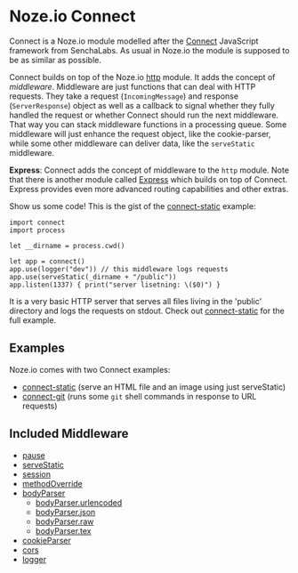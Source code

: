 # Noze.io Connect

Connect is a Noze.io module modelled after the
[Connect](https://github.com/senchalabs/connect#readme)
JavaScript framework from SenchaLabs.
As usual in Noze.io the module is supposed to be as similar as possible.

Connect builds on top of the Noze.io [http](../Sources/http/) module.
It adds the concept of *middleware*. Middleware are just functions that can
deal with HTTP requests. 
They take a request (`IncomingMessage`) and response (`ServerResponse`) object 
as well as a  callback to signal whether they fully handled the request 
or whether Connect should run the next middleware.
That way you can stack middleware functions in a processing queue.
Some middleware will just enhance the
request object, like the cookie-parser, while some other middleware can deliver
data, like the `serveStatic` middleware.

**Express**: Connect adds the concept of middleware to the `http` module. Note
that there is another module called
[Express](../express)
which builds on top of Connect. Express provides even more advanced routing
capabilities and other extras.

Show us some code! This is the gist of the
[connect-static](../../Samples/connect-static/)
example:

    import connect
    import process
    
    let __dirname = process.cwd()
    
    let app = connect()
    app.use(logger("dev")) // this middleware logs requests
    app.use(serveStatic(_dirname + "/public"))
    app.listen(1337) { print("server lisetning: \($0)") }

It is a very basic HTTP server that serves all files living in the 'public'
directory and logs the requests on stdout.
Check out
[connect-static](../../Samples/connect-static/)
for the full example.

## Examples

Noze.io comes with two Connect examples:

- [connect-static](../../Samples/connect-static/)
  (serve an HTML file and an image using just serveStatic)
- [connect-git](../../Samples/connect-git/)
  (runs some `git` shell commands in response to URL requests)

## Included Middleware

- [pause](Pause.swift)
- [serveStatic](ServeStatic.swift)
- [session](Session.swift)
- [methodOverride](MethodOverride.swift)
- [bodyParser](BodyParser.swift)
  - [bodyParser.urlencoded](BodyParser.swift)
  - [bodyParser.json](BodyParser.swift)
  - [bodyParser.raw](BodyParser.swift)
  - [bodyParser.tex](BodyParser.swift)
- [cookieParser](CookieParser.swift)
- [cors](CORS.swift)
- [logger](Logger.swift)
